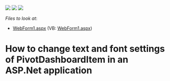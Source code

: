 <!-- default badges list -->
![](https://img.shields.io/endpoint?url=https://codecentral.devexpress.com/api/v1/VersionRange/128580148/17.1.5%2B)
[![](https://img.shields.io/badge/Open_in_DevExpress_Support_Center-FF7200?style=flat-square&logo=DevExpress&logoColor=white)](https://supportcenter.devexpress.com/ticket/details/T557216)
[![](https://img.shields.io/badge/📖_How_to_use_DevExpress_Examples-e9f6fc?style=flat-square)](https://docs.devexpress.com/GeneralInformation/403183)
<!-- default badges end -->
<!-- default file list -->
*Files to look at*:

* [WebForm1.aspx](./CS/WebForm1.aspx) (VB: [WebForm1.aspx](./VB/WebForm1.aspx))
<!-- default file list end -->
# How to change text and font settings of PivotDashboardItem in an ASP.Net application

<br/>


